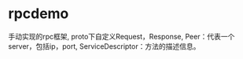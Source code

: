 # rpcdemo
手动实现的rpc框架,
proto下自定义Request，Response,
Peer：代表一个server，包括ip，port,
ServiceDescriptor：方法的描述信息。
